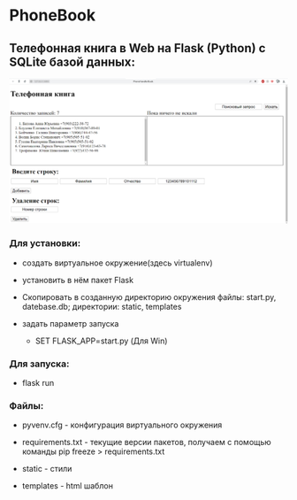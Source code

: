 # PhoneBook
## Телефонная книга в Web на Flask (Python) с SQLite базой данных:

![alt text](screenshots/screenshot_1.png)

### Для установки: 
- создать виртуальное окружение(здесь virtualenv)
- установить в нём пакет Flask
- Скопировать в созданную директорию окружения файлы: start.py, datebase.db; директории: static, templates
- задать параметр запуска 
  
  - SET FLASK_APP=start.py (Для Win)

### Для запуска:

- flask run

### Файлы:

- pyvenv.cfg - конфигурация виртуального окружения

- requirements.txt - текущие версии пакетов, получаем с помощью команды pip freeze > requirements.txt

- static - стили

- templates - html шаблон 
